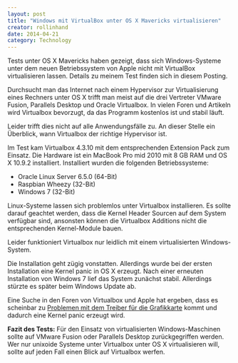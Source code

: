 ```yaml
---
layout: post
title: "Windows mit VirtualBox unter OS X Mavericks virtualisieren"
creator: rollinhand
date: 2014-04-21
category: Technology
---
```

Tests unter OS X Mavericks haben gezeigt, dass sich Windows-Systeme unter dem neuen 
Betriebssystem von Apple nicht mit VirtualBox virtualisieren lassen. Details zu meinem 
Test finden sich in diesem Posting.

<!--more-->

Durchsucht man das Internet nach einem Hypervisor zur Virtualisierung eines Rechners 
unter OS X trifft man meist auf die drei Vertreter VMware Fusion, Parallels Desktop 
und Oracle Virtualbox. In vielen Foren und Artikeln wird Virtualbox bevorzugt, da das 
Programm kostenlos ist und stabil läuft.

Leider trifft dies nicht auf alle Anwendungsfälle zu. An dieser Stelle ein Überblick, 
wann Virtualbox der richtige Hypervisor ist.

Im Test kam Virtualbox 4.3.10 mit dem entsprechenden Extension Pack zum Einsatz. 
Die Hardware ist ein MacBook Pro mid 2010 mit 8 GB RAM und OS X 10.9.2 installiert. 
Installiert wurden die folgenden Betriebssysteme:

* Oracle Linux Server 6.5.0 (64-Bit)
* Raspbian Wheezy (32-Bit)
* Windows 7 (32-Bit)

Linux-Systeme lassen sich problemlos unter Virtualbox installieren. Es sollte darauf 
geachtet werden, dass die Kernel Header Sourcen auf dem System verfügbar sind, 
ansonsten können die Virtualbox Additions nicht die entsprechenden Kernel-Module bauen.

Leider funktioniert Virtualbox nur leidlich mit einem virtualisierten Windows-System.

Die Installation geht zügig vonstatten. Allerdings wurde bei der ersten Installation 
eine Kernel panic in OS X erzeugt. Nach einer erneuten Installation von Windows 7 lief 
das System zunächst stabil. Allerdings stürzte es später beim Windows Update ab.

Eine Suche in den Foren von Virtualbox und Apple hat ergeben, dass es scheinbar 
zu [Problemen mit dem Treiber für die Grafikkarte](https://discussions.apple.com/thread/5287447?start=15&amp;tstart=0) 
kommt und dadurch eine Kernel panic erzeugt wird.

**Fazit des Tests:** Für den Einsatz von virtualisierten Windows-Maschinen sollte auf 
VMware Fusion oder Parallels Desktop zurückgegriffen werden. Wer nur unixoide Systeme 
unter Virtualbox unter OS X virtualisieren will, sollte auf jeden Fall einen Blick auf 
Virtualbox werfen.
